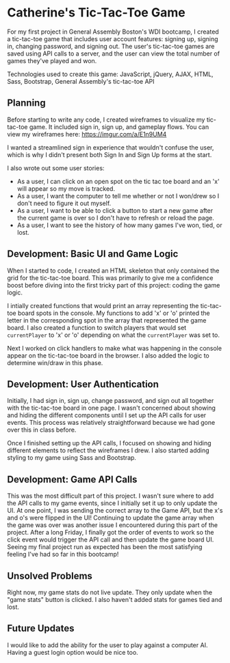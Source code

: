 # Catherine's Tic-Tac-Toe Game
For my first project in General Assembly Boston's WDI bootcamp, I created a tic-tac-toe game that includes user account features: signing up, signing in, changing password, and signing out. The user's tic-tac-toe games are saved using API calls to a server, and the user can view the total number of games they've played and won.

Technologies used to create this game: JavaScript, jQuery, AJAX, HTML, Sass, Bootstrap, General Assembly's tic-tac-toe API

## Planning
Before starting to write any code, I created wireframes to visualize my tic-tac-toe game. It included sign in, sign up, and gameplay flows. You can view my wireframes here: https://imgur.com/a/E1n9UM4

I wanted a streamlined sign in experience that wouldn't confuse the user, which is why I didn't present both Sign In and Sign Up forms at the start.

I also wrote out some user stories:
- As a user, I can click on an open spot on the tic tac toe board and an 'x' will appear so my move is tracked.
- As a user, I want the computer to tell me whether or not I won/drew so I don't need to figure it out myself.
- As a user, I want to be able to click a button to start a new game after the current game is over so I don't have to refresh or reload the page.
- As a user, I want to see the history of how many games I've won, tied, or lost.

## Development: Basic UI and Game Logic
When I started to code, I created an HTML skeleton that only contained the grid for the tic-tac-toe board. This was primarily to give me a confidence boost before diving into the first tricky part of this project: coding the game logic.

I intially created functions that would print an array representing the tic-tac-toe board spots in the console.
My functions to add 'x' or 'o' printed the letter in the corresponding spot in the array that represented the game board. I also created a function to switch players that would set `currentPlayer` to 'x' or 'o' depending on what the `currentPlayer` was set to.

Next I worked on click handlers to make what was happening in the console appear on the tic-tac-toe board in the browser. I also added the logic to determine win/draw in this phase.

## Development: User Authentication
Initially, I had sign in, sign up, change password, and sign out all together with the tic-tac-toe board in one page. I wasn't concerned about showing and hiding the different components until I set up the API calls for user events. This process was relatively straightforward because we had gone over this in class before.

Once I finished setting up the API calls, I focused on showing and hiding different elements to reflect the wireframes I drew. I also started adding styling to my game using Sass and Bootstrap.

## Development: Game API Calls
This was the most difficult part of this project. I wasn't sure where to add the API calls to my game events, since I initially set it up to only update the UI. At one point, I was sending the correct array to the Game API, but the x's and o's were flipped in the UI! Continuing to update the game array when the game was over was another issue I encountered during this part of the project. After a long Friday, I finally got the order of events to work so the click event would trigger the API call and then update the game board UI. Seeing my final project run as expected has been the most satisfying feeling I've had so far in this bootcamp!

## Unsolved Problems
Right now, my game stats do not live update. They only update when the "game stats" button is clicked. I also haven't added stats for games tied and lost.

## Future Updates
I would like to add the ability for the user to play against a computer AI. Having a guest login option would be nice too.

